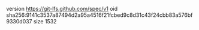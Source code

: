 version https://git-lfs.github.com/spec/v1
oid sha256:9141c3537a87494d2a95a4516f21fcbed9c8d31c43f24cbb83a576bf9330d037
size 1532
